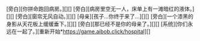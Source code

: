 [旁白][你拼命跑回病房。][][]
[旁白][病房里空无一人，床单上有一滩暗红的液体。][][]
[旁白][窗帘无风自动。][][]
[母亲][孩子...你终于来了...][][]
[旁白][一个漆黑的身影从天花板上缓缓垂下。][][]
[旁白][那已经不是你的母亲了。][][]
[系统][你们永远在一起了。][重新开始*https://game.aibob.click/hospital][]